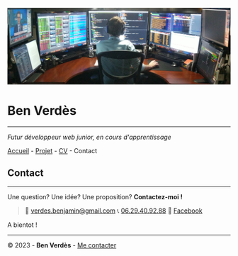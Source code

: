 ![photo d'un dev](img/dev.png)

# Ben Verdès

---

_Futur développeur web junior, en cours d'apprentissage_

[Accueil](README.md) - [Projet](Projet.md) - [CV](CV.md) - Contact

## Contact

---

Une question? Une idée? Une proposition?
__Contactez-moi !__

> 📩 [verdes.benjamin@gmail.com](verdes.benjamin@gmail.com)
> 📞 [06.29.40.92.88](06.29.40.92.88)
> 👤 [Facebook](https://www.facebook.com/benjiqelqechose/)

A bientot !

---

© 2023 - __Ben Verdès__ - [Me contacter](Contact.md)

